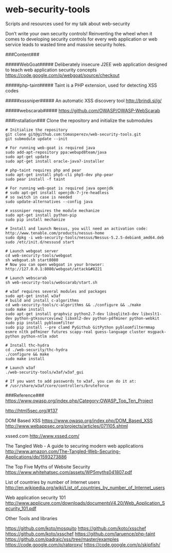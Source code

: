 web-security-tools
==================

Scripts and resources used for my talk about web-security

Don’t write your own security controls! 
Reinventing the wheel when it comes to developing security controls for every web application or web service leads to wasted time and massive security holes.

###Content###

#####WebGoat#####
Deliberately insecure J2EE web application designed to teach web application security concepts
https://code.google.com/p/webgoat/source/checkout

#####php-taint#####
Taint is a PHP extension, used for detecting XSS codes

#####xsssniper#####
An automatic XSS discovery tool http://brindi.si/g/

#####webscarab#####
https://github.com/OWASP/OWASP-WebScarab

###Installation###
Clone the repository and initialize the submodules

```
# Initialize the repository
git clone git@github.com:tomasperezv/web-security-tools.git
git submodule update --init

# For running web-goat is required java
sudo add-apt-repository ppa:webupd8team/java
sudo apt-get update
sudo apt-get install oracle-java7-installer

# php-taint requires php and pear
sudo apt-get install php5-cli php5-dev php-pear
sudo pear install -f taint

# For running web-goat is required java openjdk
# sudo apt-get install openjdk-7-jre-headless
# so switch in case is needed
sudo update-alternatives --config java

# xsssniper requires the module mechanize
sudo apt-get install python-pip
sudo pip install mechanize

# Install and launch Nessus, you will need an activation code: http://www.tenable.com/products/nessus-home
sudo dpkg -i web-security-tools/nessus/Nessus-5.2.5-debian6_amd64.deb
sudo /etc/init.d/nessusd start

# Launch webgoat server
cd web-security-tools/webgoat
sh webgoat.sh start8080
# Now you can open webgoat in your browser: http://127.0.0.1:8080/webgoat/attack&#8221

# Launch webscarab
sh web-security-tools/webscarab/start.sh

# w3af requires several modules and packages
sudo apt-get instal w3af
# build and install c-algorithms
cd web-security-tools/c-algorithms && ./configure && ./make
sudo make install
sudo apt-get install graphviz python2.7-dev libsqlite3-dev libxslt1-dev python-gtksourceview2 libxml2-dev python-pdfminer python-webkit
sudo pip install pybloomfilter
sudo pip install --pre clamd PyGithub GitPython pybloomfiltermmap esmre nltk pdfminer futures scapy-real guess-language cluster msgpack-python python-ntlm xdot

# Install thc-hydra
cd ./web-security/thc-hydra
./configure && make
sudo make install

# Launch w3af
./web-security-tools/w3af/w3af_gui

# If you want to add passwords to w3af, you can do it at:
# /usr/share/w3af/core/controllers/bruteforce
```

###Reference###
https://www.owasp.org/index.php/Category:OWASP_Top_Ten_Project

http://html5sec.org/#137

DOM Based XSS
https://www.owasp.org/index.php/DOM_Based_XSS
http://www.webappsec.org/projects/articles/071105.shtml

xssed.com
http://www.xssed.com/

The Tangled Web - A guide to securing modern web applications
http://www.amazon.com/The-Tangled-Web-Securing-Applications/dp/1593273886

The Top Five Myths of Website Security
https://www.whitehatsec.com/assets/WP5myths041807.pdf

List of countries by number of Internet users
http://en.wikipedia.org/wiki/List_of_countries_by_number_of_Internet_users

Web application security 101
http://www.applicure.com/downloads/documentsV4.20/Web_Application_Security_101.pdf

Other Tools and libraries

https://github.com/koto/mosquito
https://github.com/koto/xsschef
https://github.com/koto/xsschef
https://github.com/laruence/php-taint
https://github.com/padraic/xss/tree/master/examples
https://code.google.com/p/ratproxy/
https://code.google.com/p/skipfish/

